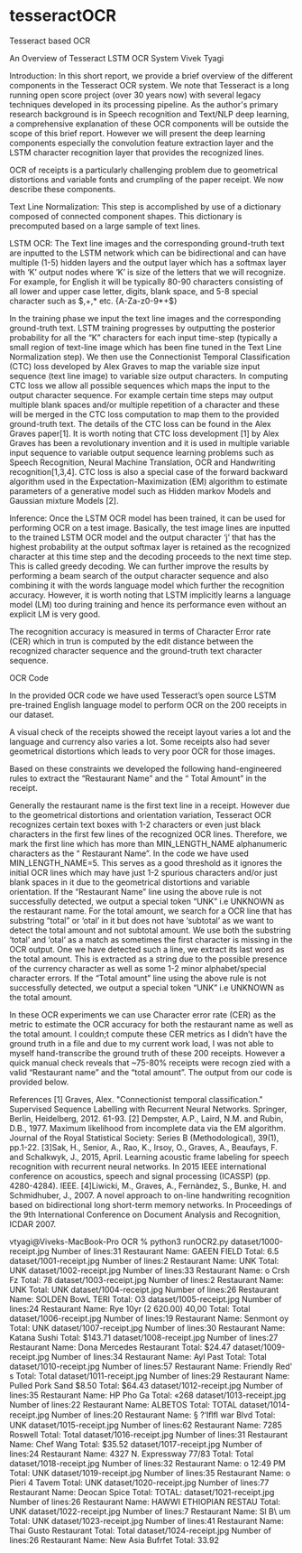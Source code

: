 # tesseractOCR
Tesseract based OCR

An Overview of Tesseract LSTM OCR System
Vivek Tyagi 


Introduction: In this short report, we provide a brief overview of the different components in the Tesseract OCR system. We note that Tesseract is a long running open score project (over 30 years now) with several legacy techniques developed in its processing pipeline. As the author's primary research background is in Speech recognition and Text/NLP deep learning, a  comprehensive explanation of these OCR components will be outside the scope of this brief report. However we will present the deep learning components especially the convolution feature extraction layer and the LSTM character recognition layer that provides the recognized lines.  


OCR of receipts is a particularly challenging problem due to geometrical distortions and variable fonts and crumpling of the paper receipt. We now describe these components. 

Text Line Normalization: This step is accomplished by use of a dictionary composed of connected component shapes. This dictionary is precomputed based on a large sample of text lines. 

LSTM OCR: The Text line images and the corresponding ground-truth text are inputted to the LSTM network which can be bidirectional and can have multiple (1-5) hidden layers and the output layer which has a softmax layer with ‘K’ output nodes where ‘K’ is size of the letters that we will recognize. For example, for English it will be typically 80-90 characters consisting  of all lower and upper case letter, digits, blank space, and 5-8 special character such as $,+,* etc. {A-Za-z0-9*+$}   

In the training phase we input the  text line images and the corresponding ground-truth text. LSTM training progresses by outputting the posterior probability for all the “K” characters for each input time-step (typically a small region of text-line image which has been fine tuned in the Text Line Normalization step). We then use the Connectionist Temporal Classification (CTC) loss developed by Alex Graves to map the variable size input sequence (text line image) to variable size output characters. In computing CTC loss we allow all possible sequences which maps the input to the output character sequence. For example certain time steps may output multiple blank spaces and/or multiple repetition of a character and these will be merged in the CTC loss computation to map them to the provided ground-truth text. The details of the CTC loss can be found in the Alex Graves paper[1]. It is worth noting that CTC loss development [1] by Alex Graves has been a revolutionary invention and it is used in multiple variable input sequence to variable output sequence learning problems such as Speech Recognition, Neural Machine  Translation, OCR and Handwriting recognition[1,3,4]. CTC loss is also a special case of the forward backward algorithm used in the Expectation-Maximization (EM) algorithm to estimate parameters of a generative model such as Hidden markov Models and Gaussian mixture Models [2]. 

Inference: Once the LSTM OCR model has been trained, it can be used for performing OCR on a test image. Basically, the test image lines are inputted to the trained LSTM OCR model and the output character ‘j’ that has the highest probability at the output softmax layer is retained as the recognized character at this time step and the decoding proceeds to the next time step. This is called greedy decoding. We can further improve the results by performing a beam search of the output character sequence and also combining it with the words language model which further the recognition accuracy. However, it is worth noting that LSTM implicitly learns a language model (LM) too during training and hence its performance even without an explicit LM is very good. 

  
The recognition accuracy is measured in terms of Character Error rate (CER) which in trun is computed by the edit distance between the recognized character sequence and the ground-truth text character sequence. 



OCR Code


In the provided OCR code we have used Tesseract’s open source LSTM pre-trained English language model to perform OCR on the 200 receipts in our dataset. 


A visual check of the receipts showed the receipt layout varies a lot and the language and currency also varies a lot. Some receipts also had sever geometrical distortions which leads to very poor OCR for those images. 

Based on these constraints we developed the following hand-engineered rules to extract the “Restaurant Name” and the “ Total Amount” in the receipt. 

Generally the restaurant name is the first text line in a receipt. However due to the geometrical distortions and orientation variation, Tesseract OCR recognizes certain text boxes with 1-2 characters or even just black characters in the first few lines of the recognized OCR lines. Therefore, we mark the first line which has more than MIN_LENGTH_NAME alphanumeric characters as the “ Restaurant Name”. In the code we have used MIN_LENGTH_NAME=5. This serves as a good threshold as it ignores the initial OCR lines which may have just 1-2 spurious characters and/or just blank spaces in it due to the geometrical distortions and variable orientation. If the “Restaurant Name” line using the above rule is not successfully detected, we output a special token “UNK” i.e UNKNOWN as the restaurant name. 
For the total amount, we search for a OCR line that has substring “total” or ‘otal’ in it but does not have ‘subtotal’ as we want to detect the total amount and not subtotal amount. We use both the substring ‘total’ and ‘otal‘ as a match as sometimes the first character is missing in the OCR output. One we have detected such a line, we extract its last word as the total amount. This is extracted as a string due to the possible presence of the currency character as well as some 1-2 minor alphabet/special character errors. 
If the “Total amount” line using the above rule is not successfully detected, we output a special token “UNK” i.e UNKNOWN as the total amount. 
  
In these OCR experiments we can use Character error rate (CER) as the metric to estimate the OCR accuracy for both the restaurant name as well as the total amount. I couldn;t compute these CER metrics as I didn’t have the ground truth in a file and due to my current work load, I was not able to myself hand-transcribe the ground truth of these 200 receipts. However a quick manual check reveals that ~75-80% receipts were recogn zied with a valid “Restaurant name” and the “total amount”. The output from our code is provided below. 


References
[1] Graves, Alex. "Connectionist temporal classification." Supervised Sequence Labelling with Recurrent Neural Networks. Springer, Berlin, Heidelberg, 2012. 61-93.
[2] Dempster, A.P., Laird, N.M. and Rubin, D.B., 1977. Maximum likelihood from incomplete data via the EM algorithm. Journal of the Royal Statistical Society: Series B (Methodological), 39(1), pp.1-22.
[3]Sak, H., Senior, A., Rao, K., Irsoy, O., Graves, A., Beaufays, F. and Schalkwyk, J., 2015, April. Learning acoustic frame labeling for speech recognition with recurrent neural networks. In 2015 IEEE international conference on acoustics, speech and signal processing (ICASSP) (pp. 4280-4284). IEEE.
[4]Liwicki, M., Graves, A., Fernàndez, S., Bunke, H. and Schmidhuber, J., 2007. A novel approach to on-line handwriting recognition based on bidirectional long short-term memory networks. In Proceedings of the 9th International Conference on Document Analysis and Recognition, ICDAR 2007.


vtyagi@Viveks-MacBook-Pro OCR % python3 runOCR2.py
dataset/1000-receipt.jpg
Number of lines:31
Restaurant Name: GAEEN FIELD
Total: 6.5
dataset/1001-receipt.jpg
Number of lines:2
Restaurant Name: UNK
Total: UNK
dataset/1002-receipt.jpg
Number of lines:33
Restaurant Name: o Crsh Fz
Total: 78
dataset/1003-receipt.jpg
Number of lines:2
Restaurant Name: UNK
Total: UNK
dataset/1004-receipt.jpg
Number of lines:26
Restaurant Name: SOLDEN BowL TERI
Total: O3
dataset/1005-receipt.jpg
Number of lines:24
Restaurant Name: Rye 10yr (2 620.00) 40,00
Total: Total
dataset/1006-receipt.jpg
Number of lines:19
Restaurant Name: Senmont oy
Total: UNK
dataset/1007-receipt.jpg
Number of lines:30
Restaurant Name: Katana Sushi
Total: $143.71
dataset/1008-receipt.jpg
Number of lines:27
Restaurant Name: Dona Mercedes Restaurant
Total: $24.47
dataset/1009-receipt.jpg
Number of lines:34
Restaurant Name: Ayl Past
Total: Total
dataset/1010-receipt.jpg
Number of lines:57
Restaurant Name: Friendly Red' s
Total: Total
dataset/1011-receipt.jpg
Number of lines:29
Restaurant Name: Pulled Pork Sand $8.50
Total: $64.43
dataset/1012-receipt.jpg
Number of lines:35
Restaurant Name: HP Pho Ga
Total: «268
dataset/1013-receipt.jpg
Number of lines:22
Restaurant Name: ALBETOS
Total: TOTAL
dataset/1014-receipt.jpg
Number of lines:20
Restaurant Name: § ?‘Iﬂfl war Blvd
Total: UNK
dataset/1015-receipt.jpg
Number of lines:62
Restaurant Name: 7285 Roswell
Total: Total
dataset/1016-receipt.jpg
Number of lines:31
Restaurant Name: Chef Wang
Total: $35.52
dataset/1017-receipt.jpg
Number of lines:24
Restaurant Name: 4327 N. Expressway 77/83
Total: Total
dataset/1018-receipt.jpg
Number of lines:32
Restaurant Name: o 12:49 PM
Total: UNK
dataset/1019-receipt.jpg
Number of lines:35
Restaurant Name: o Pieri 4 Tavem
Total: UNK
dataset/1020-receipt.jpg
Number of lines:77
Restaurant Name: Deocan Spice
Total: TOTAL:
dataset/1021-receipt.jpg
Number of lines:26
Restaurant Name: HAWWI ETHIOPIAN RESTAU
Total: UNK
dataset/1022-receipt.jpg
Number of lines:7
Restaurant Name: Sl B\ um
Total: UNK
dataset/1023-receipt.jpg
Number of lines:41
Restaurant Name: Thai Gusto Restaurant
Total: Total
dataset/1024-receipt.jpg
Number of lines:26
Restaurant Name: New Asia Bufrfet
Total: 33.92

